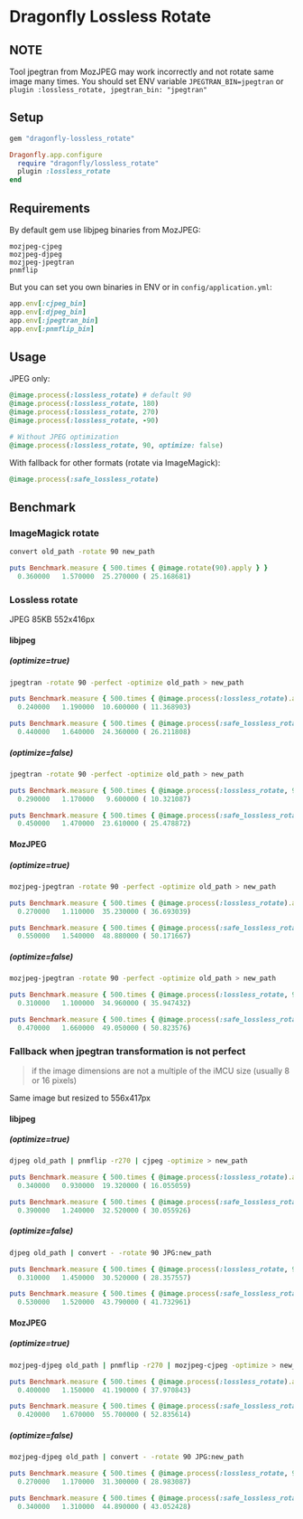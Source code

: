 # Dragonfly Lossless Rotate

## NOTE

Tool jpegtran from MozJPEG may work incorrectly and not rotate same image many times.
You should set ENV variable `JPEGTRAN_BIN=jpegtran` or `plugin :lossless_rotate, jpegtran_bin: "jpegtran"`

## Setup

```ruby
gem "dragonfly-lossless_rotate"
```

```ruby
Dragonfly.app.configure
  require "dragonfly/lossless_rotate"
  plugin :lossless_rotate
end
```

## Requirements

By default gem use libjpeg binaries from MozJPEG:
```shell
mozjpeg-cjpeg
mozjpeg-djpeg
mozjpeg-jpegtran
pnmflip
```

But you can set you own binaries in ENV or in `config/application.yml`:
```ruby
app.env[:cjpeg_bin]
app.env[:djpeg_bin]
app.env[:jpegtran_bin]
app.env[:pnmflip_bin]
```

## Usage

JPEG only:
```ruby
@image.process(:lossless_rotate) # default 90
@image.process(:lossless_rotate, 180)
@image.process(:lossless_rotate, 270)
@image.process(:lossless_rotate, -90)

# Without JPEG optimization
@image.process(:lossless_rotate, 90, optimize: false)
```

With fallback for other formats (rotate via ImageMagick):
```ruby
@image.process(:safe_lossless_rotate)
```

## Benchmark

### ImageMagick rotate
```bash
convert old_path -rotate 90 new_path
```
```ruby
puts Benchmark.measure { 500.times { @image.rotate(90).apply } }
  0.360000   1.570000  25.270000 ( 25.168681)
```

### Lossless rotate

JPEG 85KB 552x416px

#### libjpeg

##### (optimize=true)
```bash
jpegtran -rotate 90 -perfect -optimize old_path > new_path
```

```ruby
puts Benchmark.measure { 500.times { @image.process(:lossless_rotate).apply } }
  0.240000   1.190000  10.600000 ( 11.368903)

puts Benchmark.measure { 500.times { @image.process(:safe_lossless_rotate).apply } }
  0.440000   1.640000  24.360000 ( 26.211808)
```

##### (optimize=false)
```bash
jpegtran -rotate 90 -perfect -optimize old_path > new_path
```

```ruby
puts Benchmark.measure { 500.times { @image.process(:lossless_rotate, 90, optimize: false).apply } }
  0.290000   1.170000   9.600000 ( 10.321087)

puts Benchmark.measure { 500.times { @image.process(:safe_lossless_rotate, 90, optimize: false).apply } }
  0.450000   1.470000  23.610000 ( 25.478872)
```

#### MozJPEG

##### (optimize=true)
```bash
mozjpeg-jpegtran -rotate 90 -perfect -optimize old_path > new_path
```

```ruby
puts Benchmark.measure { 500.times { @image.process(:lossless_rotate).apply } }
  0.270000   1.110000  35.230000 ( 36.693039)

puts Benchmark.measure { 500.times { @image.process(:safe_lossless_rotate).apply } }
  0.550000   1.540000  48.880000 ( 50.171667)
```

##### (optimize=false)
```bash
mozjpeg-jpegtran -rotate 90 -perfect -optimize old_path > new_path
```

```ruby
puts Benchmark.measure { 500.times { @image.process(:lossless_rotate, 90, optimize: false).apply } }
  0.310000   1.100000  34.960000 ( 35.947432)

puts Benchmark.measure { 500.times { @image.process(:safe_lossless_rotate, 90, optimize: false).apply } }
  0.470000   1.660000  49.050000 ( 50.823576)
```

### Fallback when jpegtran transformation is not perfect

> if the image dimensions are not a multiple of the iMCU size (usually 8 or 16 pixels)

Same image but resized to 556x417px

#### libjpeg

##### (optimize=true)
```bash
djpeg old_path | pnmflip -r270 | cjpeg -optimize > new_path
```
```ruby
puts Benchmark.measure { 500.times { @image.process(:lossless_rotate).apply } }
  0.340000   0.930000  19.320000 ( 16.055059)

puts Benchmark.measure { 500.times { @image.process(:safe_lossless_rotate).apply } }
  0.390000   1.240000  32.520000 ( 30.055926)
```

##### (optimize=false)
```bash
djpeg old_path | convert - -rotate 90 JPG:new_path
```
```ruby
puts Benchmark.measure { 500.times { @image.process(:lossless_rotate, 90, optimize: false).apply } }
  0.310000   1.450000  30.520000 ( 28.357557)

puts Benchmark.measure { 500.times { @image.process(:safe_lossless_rotate, 90, optimize: false).apply } }
  0.530000   1.520000  43.790000 ( 41.732961)
```

#### MozJPEG

##### (optimize=true)
```bash
mozjpeg-djpeg old_path | pnmflip -r270 | mozjpeg-cjpeg -optimize > new_path
```
```ruby
puts Benchmark.measure { 500.times { @image.process(:lossless_rotate).apply } }
  0.400000   1.150000  41.190000 ( 37.970843)

puts Benchmark.measure { 500.times { @image.process(:safe_lossless_rotate).apply } }
  0.420000   1.670000  55.700000 ( 52.835614)
```

##### (optimize=false)
```bash
mozjpeg-djpeg old_path | convert - -rotate 90 JPG:new_path
```
```ruby
puts Benchmark.measure { 500.times { @image.process(:lossless_rotate, 90, optimize: false).apply } }
  0.270000   1.170000  31.300000 ( 28.983087)

puts Benchmark.measure { 500.times { @image.process(:safe_lossless_rotate, 90, optimize: false).apply } }
  0.340000   1.310000  44.890000 ( 43.052428)
```
